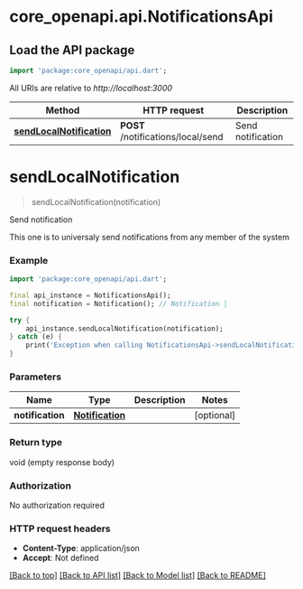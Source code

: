 # core_openapi.api.NotificationsApi

## Load the API package
```dart
import 'package:core_openapi/api.dart';
```

All URIs are relative to *http://localhost:3000*

Method | HTTP request | Description
------------- | ------------- | -------------
[**sendLocalNotification**](NotificationsApi.md#sendlocalnotification) | **POST** /notifications/local/send | Send notification


# **sendLocalNotification**
> sendLocalNotification(notification)

Send notification

This one is to universaly send notifications from any member of the system

### Example
```dart
import 'package:core_openapi/api.dart';

final api_instance = NotificationsApi();
final notification = Notification(); // Notification | 

try {
    api_instance.sendLocalNotification(notification);
} catch (e) {
    print('Exception when calling NotificationsApi->sendLocalNotification: $e\n');
}
```

### Parameters

Name | Type | Description  | Notes
------------- | ------------- | ------------- | -------------
 **notification** | [**Notification**](Notification.md)|  | [optional] 

### Return type

void (empty response body)

### Authorization

No authorization required

### HTTP request headers

 - **Content-Type**: application/json
 - **Accept**: Not defined

[[Back to top]](#) [[Back to API list]](../README.md#documentation-for-api-endpoints) [[Back to Model list]](../README.md#documentation-for-models) [[Back to README]](../README.md)

